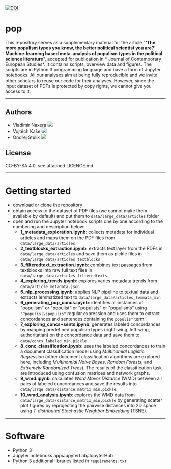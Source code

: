 [![DOI](https://zenodo.org/badge/DOI/10.5281/zenodo.8129546.svg)](https://doi.org/10.5281/zenodo.8129546)

#  pop

This repository serves as a supplementary material for the article "**‘The more populism types you know, the better political scientist you are?’ Machine-learning based meta-analysis of populism types in the political science literature**", accepted for publication in * Journal of Contemporary European Studies*. It contains scripts, overview data and figures. The scripts are in Python 3 programming language and have a form of Jupyter notebooks. All our analyses aim at being fully reproducible and we invite other scholars to reuse our code for their analyses. However, since the input dataset of PDFs is protected by copy rights, we cannot give you access to it.

---
## Authors
* Vladimír Naxera [![](https://orcid.org/sites/default/files/images/orcid_16x16.png)](https://orcid.org/0000-0001-5945-7193)
* Vojtěch Kaše [![](https://orcid.org/sites/default/files/images/orcid_16x16.png)](https://orcid.org/0000-0002-6601-1605)
* Ondřej Stulík [![](https://orcid.org/sites/default/files/images/orcid_16x16.png)](https://orcid.org/0000-0003-3334-3918)


## License
CC-BY-SA 4.0, see attached LICENCE.md

---
# Getting started

* download or clone the repository
* obtain access to the dataset of PDF files (we cannot make them available by default) and put them to `data/large_data/articles` folder
* open and run the Jupyter notebook scripts one by one according to the numbering and description below:
  * **1_metadata_exploration.ipynb**: collects metadata for individual articles and maps them on the PDF files from `data/large_data/articles`
  * **2_textblocks_extraction.ipynb**: extracts text layer from the PDFs in `data/large_data/articles` and save them as pickle files in `data/large_data/articles_textblocks`
  * **3_filteredtext_extraction.ipynb**: combines text passages from textblocks into raw full text files in `data/large_data/articles_filteredtexts` 
  * **4_exploring_trends.ipynb**: explores varies metadata trends from `data/article_metadata.json`
  * **5_nlp_processing.ipynb**: applies NLP pipeline to textual data and extracts lemmatized text to `data/large_data/articles_lemmata_min`
  * **6_generating_pop_concs.ipynb**: identifies all instances of "populism" or "populist" or "populists" or "populisms" using `"^populis|\spopulis"` regular expression and uses them to extract concordances and sentences containing the `populis*` term.
  * **7_exploring_concs+sents.ipynb**: generates labeled concordances by mapping predefined populism types (right-wing, left-wing, authoritatian) on the concordance data and save them to `data/concs_labeled_min.pickle`
  * **8_conc_classification.ipynb**: uses the labeled concordances to train a document classification model using *Multinomial Logistic Regression* (other document classification algorithms are explored here, including *Multinomial Naive Bayes*, *Random Forests*, and *Extremely Randomized Trees*). The results of the classification task are introduced using confusion matrices and network graphs. 
  * **9_wmd.ipynb**: calculates *Word Mover Distance* (WMD) between all pairs of labeled concordances and save the results into `data/large_data/distance_matrix_min.pickle`.
  * **10_wmd_analysis.ipynb**: explores the WMD data from `data/large_data/distance_matrix_min.pickle` by generating scatter plot figures by reprojecting the pairwise distances into 2D space using *T-distributed Stochastic Neighbor Embedding* (TSNE). 

---
# Software
* Python 3
* Jupyter notebooks app/JupyterLab/JupyterHub
* Python 3 additional libraries listed in `requirements.txt`
